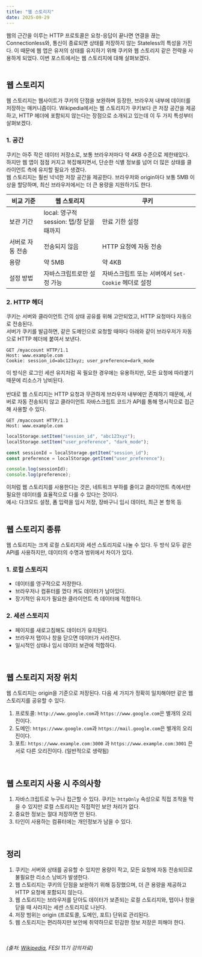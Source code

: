 ```yaml
---
title: "웹 스토리지"
date: 2025-09-29
---
```

웹의 근간을 이루는 HTTP 프로토콜은 요청-응답이 끝나면 연결을 끊는 Connectionless와, 통신이 종료되면 상태를 저장하지 않는 Stateless의 특성을 가진다.
이 때문에 웹 앱은 유저의 상태를 유지하기 위해 쿠키와 웹 스토리지 같은 전략을 사용하게 되었다.
이번 포스트에서는 웹 스토리지에 대해 살펴보겠다.
<br><br>

## 웹 스토리지
웹 스토리지는 웹사이트가 쿠키의 단점을 보완하며 등장한, 브라우저 내부에 데이터를 저장하는 매커니즘이다.
Wikipedia에서는 웹 스토리지가 쿠키보다 큰 저장 공간을 제공하고, HTTP 헤더에 포함되지 않는다는 장점으로 소개되고 있는데 이 두 가지 특성부터 살펴보겠다.

### 1. 공간
쿠키는 아주 작은 데이터 저장소로, 보통 브라우저마다 약 4KB 수준으로 제한돼있다.
하지만 웹 앱이 점점 커지고 복잡해지면서, 단순한 식별 정보를 넘어 더 많은 상태를 클라이언트 측에 유지할 필요가 생겼다.
<br>
웹 스토리지는 훨씬 넉넉한 저장 공간을 제공한다. 브라우저와 origin마다 보통 5MB 이상을 할당하며, 최신 브라우저에서는 더 큰 용량을 지원하기도 한다.

| 비교 기준 | 웹 스토리지 | 쿠키 |
|-|-|-|
| 보관 기간 | local: 영구적<br> session: 탭/창 닫을 때까지 | 만료 기한 설정 |
| 서버로 자동 전송 | 전송되지 않음 | HTTP 요청에 자동 전송 |
| 용량 | 약 5MB | 약 4KB |
| 설정 방법 | 자바스크립트로만 설정 가능 | 자바스크립트 또는 서버에서 `Set-Cookie` 헤더로 설정 |

### 2. HTTP 헤더
쿠키는 서버와 클라이언트 간의 상태 공유를 위해 고안되었고, HTTP 요청마다 자동으로 전송된다.
<br>
서버가 쿠키를 발급하면, 같은 도메인으로 요청할 때마다 아래와 같이 브라우저가 자동으로 HTTP 헤더에 붙여서 보낸다.
```http
GET /myaccount HTTP/1.1
Host: www.example.com
Cookie: session_id=abc123xyz; user_preference=dark_mode
```
이 방식은 로그인 세션 유지처럼 꼭 필요한 경우에는 유용하지만, 모든 요청에 따라붙기 때문에 리소스가 낭비된다.
<br><br>
반대로 웹 스토리지는 HTTP 요청과 무관하게 브라우저 내부에만 존재하기 때문에, 서버로 자동 전송되지 않고 클라이언트 자바스크립트 코드가 API를 통해 명시적으로 접근해 사용할 수 있다.
```http
GET /myaccount HTTP/1.1
Host: www.example.com
```

```js
localStorage.setItem("session_id", "abc123xyz");
localStorage.setItem("user_preference", "dark_mode");

const sessionId = localStorage.getItem("session_id");
const preference = localStorage.getItem("user_preference");

console.log(sessionId);
console.log(preference);
```
이처럼 웹 스토리지를 사용한다는 것은, 네트워크 부하를 줄이고 클라이언트 측에서만 필요한 데이터를 효율적으로 다룰 수 있다는 것이다.<br>
예시: 다크모드 설정, 폼 입력을 임시 저장, 장바구니 임시 데이터, 최근 본 항목 등
<br><br>

## 웹 스토리지 종류
웹 스토리지는 크게 로컬 스토리지와 세션 스토리지로 나눌 수 있다. 두 방식 모두 같은 API를 사용하지만, 데이터의 수명과 범위에서 차이가 있다.

### 1. 로컬 스토리지
- 데이터를 영구적으로 저장한다.
- 브라우저나 컴퓨터를 껐다 켜도 데이터가 남아있다.
- 장기적인 유지가 필요한 클라이언트 측 데이터에 적합하다.

### 2. 세션 스토리지
- 페이지를 새로고침해도 데이터가 유지된다.
- 브라우저 탭이나 창을 닫으면 데이터가 사라진다.
- 일시적인 상태나 임시 데이터 보관에 적합하다.
<br>

## 웹 스토리지 저장 위치
웹 스토리지는 origin을 기준으로 저장된다. 다음 세 가지가 정확히 일치해야만 같은 웹 스토리지를 공유할 수 있다.<br>
1. 프로토콜: `http://www.google.com`과 `https://www.google.com`은 별개의 오리진이다.
2. 도메인: `https://www.google.com`과 `https://mail.google.com`은 별개의 오리진이다.
3. 포트: `https://www.example.com:3000` 과 `https://www.example.com:3001` 은 서로 다른 오리진이다. (일반적으로 생략됨) 
<br>

## 웹 스토리지 사용 시 주의사항
1. 자바스크립트로 누구나 접근할 수 있다. 쿠키는 `httpOnly` 속성으로 직접 조작을 막을 수 있지만 로컬 스토리지는 직접적인 보안 처리가 없다.
2. 중요한 정보는 절대 저장하면 안 된다.
3. 타인이 사용하는 컴퓨터에는 개인정보가 남을 수 있다.
<br>

## 정리
1. 쿠키는 서버와 상태를 공유할 수 있지만 용량이 작고, 모든 요청에 자동 전송되므로 불필요한 리소스 낭비가 발생한다.  
2. 웹 스토리지는 쿠키의 단점을 보완하기 위해 등장했으며, 더 큰 용량을 제공하고 HTTP 요청에 포함되지 않는다.  
3. 웹 스토리지는 브라우저를 닫아도 데이터가 보존되는 로컬 스토리지와, 탭이나 창을 닫을 때 사라지는 세션 스토리지로 나뉜다.
4. 저장 범위는 origin (프로토콜, 도메인, 포트) 단위로 관리된다. 
5. 웹 스토리지는 편리하지만 보안에 취약하므로 민감한 정보 저장은 피해야 한다.
<br><br><br>

*(출처: [Wikipedia](https://en.wikipedia.org/wiki/Web_storage), FESI 11기 강의자료)*
